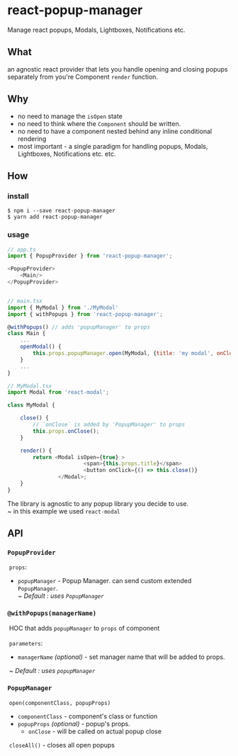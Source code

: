# react-popup-manager
Manage react popups, Modals, Lightboxes, Notifications etc.

## What
an agnostic react provider that lets you handle opening and closing popups separately from you're Component `render` function.

## Why
* no need to manage the `isOpen` state
* no need to think where the `Component` should be written.
* no need to have a component nested behind any inline conditional rendering
* most important -  a single paradigm for handling popups, Modals, Lightboxes, Notifications etc. etc.

## How

### install

```
$ npm i --save react-popup-manager
$ yarn add react-popup-manager
```

### usage

```javascript
// app.ts
import { PopupProvider } from 'react-popup-manager';

<PopupProvider>
    <Main/>
</PopupProvider>


// main.tsx
import { MyModal } from './MyModal'
import { withPopups } from 'react-popup-manager';

@withPopups() // adds 'popupManager' to props
class Main {
    ...
    openModal() {
        this.props.popupManager.open(MyModal, {title: 'my modal', onClose: () => console.log('modal has closed')});
    }
    ...
}

// MyModal.tsx
import Modal from 'react-modal';

class MyModal {

    close() {
        // `onClose` is added by 'PopupManager' to props
        this.props.onClose();
    }

    render() {
        return <Modal isOpen={true} >
                        <span>{this.props.title}</span>
                        <button onClick={() => this.close()}
                </Modal>;
    }
}

```

The library is agnostic to any popup library you decide to use.
<br>
~ in this example we used `react-modal`

## API

### `PopupProvider`
&nbsp;`props`:
* `popupManager` - Popup Manager. can send custom extended `PopupManager`. <br>
 <i>~ Default : uses `PopupManager`</i>

### `@withPopups(managerName)`
&nbsp;HOC that adds `popupManager` to `props` of component
<br><br>
&nbsp;`parameters`:
* `managerName` <i>(optional)</i> - set manager name that will be added to props.

&nbsp;<i>~ Default : uses `popupManager`</i>

### `PopupManager`
&nbsp;`open(componentClass, popupProps)`
* `componentClass` - component's class or function
* `popupProps` <i>(optional)</i> - popup's props.
    * `onClose` - will be called on actual popup close

&nbsp;`closeAll()` - closes all open popups
